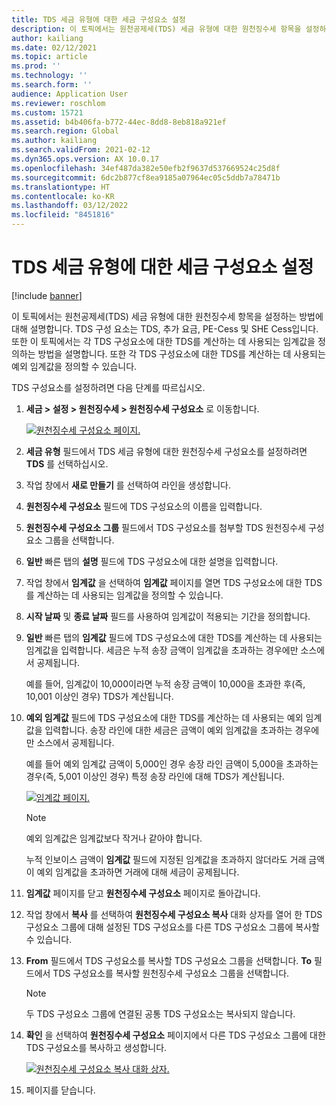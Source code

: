 ```yaml
---
title: TDS 세금 유형에 대한 세금 구성요소 설정
description: 이 토픽에서는 원천공제세(TDS) 세금 유형에 대한 원천징수세 항목을 설정하는 방법에 대해 설명합니다. 또한 각 TDS 구성요소에 대한 TDS를 계산하는 데 사용되는 임계값 한도를 정의하는 방법을 설명합니다.
author: kailiang
ms.date: 02/12/2021
ms.topic: article
ms.prod: ''
ms.technology: ''
ms.search.form: ''
audience: Application User
ms.reviewer: roschlom
ms.custom: 15721
ms.assetid: b4b406fa-b772-44ec-8dd8-8eb818a921ef
ms.search.region: Global
ms.author: kailiang
ms.search.validFrom: 2021-02-12
ms.dyn365.ops.version: AX 10.0.17
ms.openlocfilehash: 34ef487da382e50efb2f9637d537669524c25d8f
ms.sourcegitcommit: 6dc2b877cf8ea9185a07964ec05c5ddb7a78471b
ms.translationtype: HT
ms.contentlocale: ko-KR
ms.lasthandoff: 03/12/2022
ms.locfileid: "8451816"
---
```

# <a name="set-up-tax-components-for-the-tds-tax-type"></a>TDS 세금 유형에 대한 세금 구성요소 설정

[!include [banner](../includes/banner.md)]

이 토픽에서는 원천공제세(TDS) 세금 유형에 대한 원천징수세 항목을 설정하는 방법에 대해 설명합니다. TDS 구성 요소는 TDS, 추가 요금, PE-Cess 및 SHE Cess입니다. 또한 이 토픽에서는 각 TDS 구성요소에 대한 TDS를 계산하는 데 사용되는 임계값을 정의하는 방법을 설명합니다. 또한 각 TDS 구성요소에 대한 TDS를 계산하는 데 사용되는 예외 임계값을 정의할 수 있습니다.

TDS 구성요소를 설정하려면 다음 단계를 따르십시오.

1. **세금 \> 설정 \> 원천징수세 \> 원천징수세 구성요소** 로 이동합니다.

    [![원천징수세 구성요소 페이지.](./media/apac-ind-TDS-9.png)](./media/apac-ind-TDS-9.png)

2. **세금 유형** 필드에서 TDS 세금 유형에 대한 원천징수세 구성요소를 설정하려면 **TDS** 를 선택하십시오.
3. 작업 창에서 **새로 만들기** 를 선택하여 라인을 생성합니다.
4. **원천징수세 구성요소** 필드에 TDS 구성요소의 이름을 입력합니다.
5. **원천징수세 구성요소 그룹** 필드에서 TDS 구성요소를 첨부할 TDS 원천징수세 구성요소 그룹을 선택합니다.
6. **일반** 빠른 탭의 **설명** 필드에 TDS 구성요소에 대한 설명을 입력합니다.
7. 작업 창에서 **임계값** 을 선택하여 **임계값** 페이지를 열면 TDS 구성요소에 대한 TDS를 계산하는 데 사용되는 임계값을 정의할 수 있습니다.
8. **시작 날짜** 및 **종료 날짜** 필드를 사용하여 임계값이 적용되는 기간을 정의합니다.
9. **일반** 빠른 탭의 **임계값** 필드에 TDS 구성요소에 대한 TDS를 계산하는 데 사용되는 임계값을 입력합니다. 세금은 누적 송장 금액이 임계값을 초과하는 경우에만 소스에서 공제됩니다.

    예를 들어, 임계값이 10,000이라면 누적 송장 금액이 10,000을 초과한 후(즉, 10,001 이상인 경우) TDS가 계산됩니다.

10. **예외 임계값** 필드에 TDS 구성요소에 대한 TDS를 계산하는 데 사용되는 예외 임계값을 입력합니다. 송장 라인에 대한 세금은 금액이 예외 임계값을 초과하는 경우에만 소스에서 공제됩니다.

    예를 들어 예외 임계값 금액이 5,000인 경우 송장 라인 금액이 5,000을 초과하는 경우(즉, 5,001 이상인 경우) 특정 송장 라인에 대해 TDS가 계산됩니다.

    [![임계값 페이지.](./media/apac-ind-TDS-10.png)](./media/apac-ind-TDS-10.png)

    > [!NOTE]
    > 예외 임계값은 임계값보다 작거나 같아야 합니다.
    >
    > 누적 인보이스 금액이 **임계값** 필드에 지정된 임계값을 초과하지 않더라도 거래 금액이 예외 임계값을 초과하면 거래에 대해 세금이 공제됩니다.

11. **임계값** 페이지를 닫고 **원천징수세 구성요소** 페이지로 돌아갑니다.
12. 작업 창에서 **복사** 를 선택하여 **원천징수세 구성요소 복사** 대화 상자를 열어 한 TDS 구성요소 그룹에 대해 설정된 TDS 구성요소를 다른 TDS 구성요소 그룹에 복사할 수 있습니다.
13. **From** 필드에서 TDS 구성요소를 복사할 TDS 구성요소 그룹을 선택합니다. **To** 필드에서 TDS 구성요소를 복사할 원천징수세 구성요소 그룹을 선택합니다.

    > [!NOTE]
    > 두 TDS 구성요소 그룹에 연결된 공통 TDS 구성요소는 복사되지 않습니다.

14. **확인** 을 선택하여 **원천징수세 구성요소** 페이지에서 다른 TDS 구성요소 그룹에 대한 TDS 구성요소를 복사하고 생성합니다.

    [![원천징수세 구성요소 복사 대화 상자.](./media/apac-ind-TDS-11.png)](./media/apac-ind-TDS-11.png)

15. 페이지를 닫습니다.
